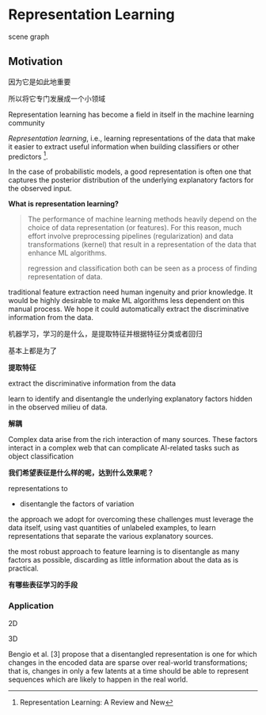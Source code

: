 # Representation Learning

scene graph

## Motivation



因为它是如此地重要

所以将它专门发展成一个小领域 

Representation learning has become a field in itself in the machine learning community



*Representation learning*, i.e., learning representations of the data that make it easier to extract useful information when building classifiers or other predictors [^1].



In the case of probabilistic models, a good representation is often one that captures the posterior distribution of the underlying explanatory factors for the observed input.



**What is representation learning?**

> The performance of machine learning methods heavily depend on the choice of data representation (or features). For this reason, much effort involve preprocessing pipelines (regularization) and data transformations (kernel) that result in a representation of the data that enhance ML algorithms.
>
> regression and classification both can be seen as a process of finding representation of data.







traditional feature extraction need human ingenuity and prior knowledge. It would be highly desirable to make ML algorithms less dependent on this manual process. We hope it could automatically extract the discriminative information from the data.







机器学习，学习的是什么，是提取特征并根据特征分类或者回归

基本上都是为了



**提取特征**

extract the discriminative information from the data

learn to identify and disentangle the underlying explanatory factors hidden in the observed milieu of data.



**解耦**

Complex data arise from the rich interaction of many sources. These factors interact in a complex web that can complicate AI-related tasks such as object classification



**我们希望表征是什么样的呢，达到什么效果呢？**

representations to 

- disentangle the factors of variation



the approach we adopt for overcoming these challenges must leverage the data itself, using vast quantities of unlabeled examples, to learn representations that separate the various explanatory sources.



the most robust approach to feature learning is to disentangle as many factors as possible, discarding as little information about the data as is practical.



**有哪些表征学习的手段**



### Application

2D

3D



[^1]: Representation Learning: A Review and New





Bengio et al. [3] propose that a disentangled representation is one for which changes in the encoded data are sparse over real-world transformations; that is, changes in only a few latents at a time should be able to represent sequences which are likely to happen in the real world.
